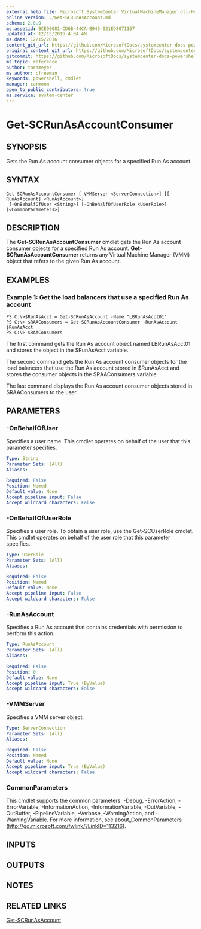 ```yaml
---
external help file: Microsoft.SystemCenter.VirtualMachineManager.dll-Help.xml
online version: ./Get-SCRunAsAccount.md
schema: 2.0.0
ms.assetid: BCE90081-CD6B-44CA-B945-021ED8071157
updated_at: 12/15/2016 4:04 AM
ms.date: 12/15/2016
content_git_url: https://github.com/MicrosoftDocs/systemcenter-docs-powershell/blob/master/systemcenter-cmdlets/SystemCenter2016/VirtualMachineManager/vlatest/Get-SCRunAsAccountConsumer.md
original_content_git_url: https://github.com/MicrosoftDocs/systemcenter-docs-powershell/blob/master/systemcenter-cmdlets/SystemCenter2016/VirtualMachineManager/vlatest/Get-SCRunAsAccountConsumer.md
gitcommit: https://github.com/MicrosoftDocs/systemcenter-docs-powershell/blob/7df4508c7b907a214e6a8eca76037b06065ef078/systemcenter-cmdlets/SystemCenter2016/VirtualMachineManager/vlatest/Get-SCRunAsAccountConsumer.md
ms.topic: reference
author: tarameyer
ms.author: cfreeman
keywords: powershell, cmdlet
manager: carmonm
open_to_public_contributors: true
ms.service: system-center
---
```


# Get-SCRunAsAccountConsumer

## SYNOPSIS
Gets the Run As account consumer objects for a specified Run As account.

## SYNTAX

```
Get-SCRunAsAccountConsumer [-VMMServer <ServerConnection>] [[-RunAsAccount] <RunAsAccount>]
 [-OnBehalfOfUser <String>] [-OnBehalfOfUserRole <UserRole>] [<CommonParameters>]
```

## DESCRIPTION
The **Get-SCRunAsAccountConsumer** cmdlet gets the Run As account consumer objects for a specified Run As account.
**Get-SCRunAsAccountConsumer** returns any Virtual Machine Manager (VMM) object that refers to the given Run As account.

## EXAMPLES

### Example 1: Get the load balancers that use a specified Run As account
```
PS C:\>$RunAsAcct = Get-SCRunAsAccount -Name "LBRunAsAcct01" 
PS C:\> $RAAConsumers = Get-SCRunAsAccountConsumer -RunAsAccount $RunAsAcct
PS C:\> $RAAConsumers
```

The first command gets the Run As account object named LBRunAsAcct01 and stores the object in the $RunAsAcct variable.

The second command gets the Run As account consumer objects for the load balancers that use the Run As account stored in $RunAsAcct and stores the consumer objects in the $RAAConsumers variable.

The last command displays the Run As account consumer objects stored in $RAAConsumers to the user.

## PARAMETERS

### -OnBehalfOfUser
Specifies a user name.
This cmdlet operates on behalf of the user that this parameter specifies.

```yaml
Type: String
Parameter Sets: (All)
Aliases: 

Required: False
Position: Named
Default value: None
Accept pipeline input: False
Accept wildcard characters: False
```

### -OnBehalfOfUserRole
Specifies a user role.
To obtain a user role, use the Get-SCUserRole cmdlet.
This cmdlet operates on behalf of the user role that this parameter specifies.

```yaml
Type: UserRole
Parameter Sets: (All)
Aliases: 

Required: False
Position: Named
Default value: None
Accept pipeline input: False
Accept wildcard characters: False
```

### -RunAsAccount
Specifies a Run As account that contains credentials with permission to perform this action.

```yaml
Type: RunAsAccount
Parameter Sets: (All)
Aliases: 

Required: False
Position: 0
Default value: None
Accept pipeline input: True (ByValue)
Accept wildcard characters: False
```

### -VMMServer
Specifies a VMM server object.

```yaml
Type: ServerConnection
Parameter Sets: (All)
Aliases: 

Required: False
Position: Named
Default value: None
Accept pipeline input: True (ByValue)
Accept wildcard characters: False
```

### CommonParameters
This cmdlet supports the common parameters: -Debug, -ErrorAction, -ErrorVariable, -InformationAction, -InformationVariable, -OutVariable, -OutBuffer, -PipelineVariable, -Verbose, -WarningAction, and -WarningVariable. For more information, see about_CommonParameters (http://go.microsoft.com/fwlink/?LinkID=113216).

## INPUTS

## OUTPUTS

## NOTES

## RELATED LINKS

[Get-SCRunAsAccount](xref:SystemCenter2016/VirtualMachineManager/vlatest/Get-SCRunAsAccount.md)

